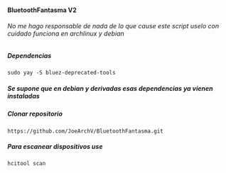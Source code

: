 #### BluetoothFantasma V2
###### No me hago responsable de nada de lo que cause este script uselo con cuidado funciona en archlinux y debian

##### Dependencias

```shell
sudo yay -S bluez-deprecated-tools 
```
#####  Se supone que en debian y derivadas esas dependencias ya vienen instaladas

##### Clonar repositorio

```shell
https://github.com/JoeArchV/BluetoothFantasma.git
```

##### Para escanear dispositivos use

```shell
hcitool scan
```
